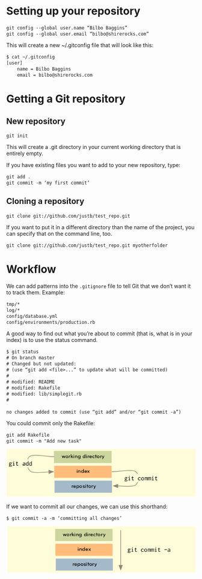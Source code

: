 # Setting up your repository

```
git config --global user.name “Bilbo Baggins”
git config --global user.email “bilbo@shirerocks.com”
```

This will create a new ~/.gitconfig file that will look like this:

```
$ cat ~/.gitconfig
[user]
    name = Bilbo Baggins
    email = bilbo@shirerocks.com
```

# Getting a Git repository

## New repository

```
git init
```

This will create a .git directory in your current working directory that is entirely empty.

If you have existing files you want to add to your new repository, type:

```
git add .
git commit -m ‘my first commit’
```

## Cloning a repository

```
git clone git://github.com/justb/test_repo.git
```

If you want to put it in a different directory than the name of the project, you can specify that on the command line,
too.

```
git clone git://github.com/justb/test_repo.git myotherfolder
```

# Workflow

We can add patterns into the `.gitignore` file to tell Git that we don’t want it to track them. Example:

```
tmp/*
log/*
config/database.yml
config/environments/production.rb
```

A good way to find out what you’re about to commit (that is, what is in your index) is to use the status command.

```
$ git status
# On branch master
# Changed but not updated:
# (use “git add <file>...” to update what will be committed)
#
# modified: README
# modified: Rakefile
# modified: lib/simplegit.rb
#

no changes added to commit (use “git add” and/or “git commit -a”)
```

You could commit only the Rakefile:

```
git add Rakefile
git commit -m "Add new task"
```
![git commit and git add](img/gitaddcommit.png)

If we want to commit all our changes, we can use this shorthand:

```
$ git commit -a -m ‘committing all changes’
```
![git commit -a](img/gitcommita.png)
